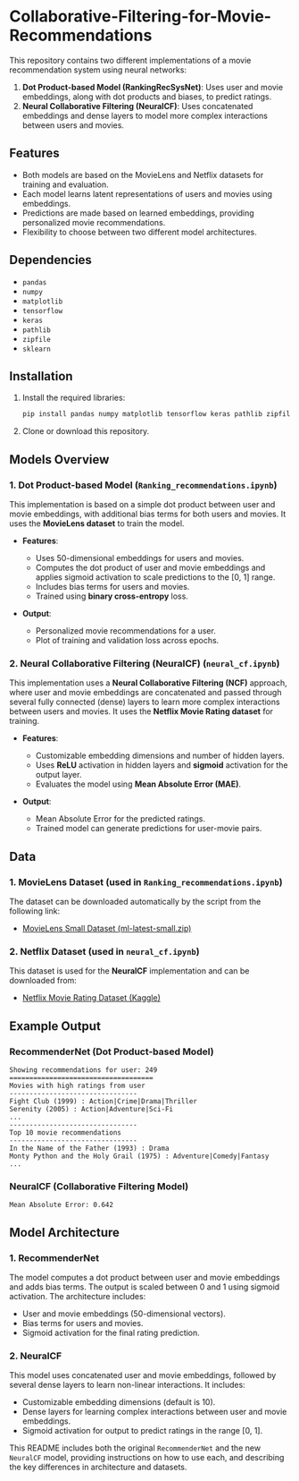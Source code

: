 # Collaborative-Filtering-for-Movie-Recommendations

This repository contains two different implementations of a movie recommendation system using neural networks:

1. **Dot Product-based Model (RankingRecSysNet)**: Uses user and movie embeddings, along with dot products and biases, to predict ratings.
2. **Neural Collaborative Filtering (NeuralCF)**: Uses concatenated embeddings and dense layers to model more complex interactions between users and movies.

## Features
- Both models are based on the MovieLens and Netflix datasets for training and evaluation.
- Each model learns latent representations of users and movies using embeddings.
- Predictions are made based on learned embeddings, providing personalized movie recommendations.
- Flexibility to choose between two different model architectures.

## Dependencies
- `pandas`
- `numpy`
- `matplotlib`
- `tensorflow`
- `keras`
- `pathlib`
- `zipfile`
- `sklearn`

## Installation
1. Install the required libraries:
    ```bash
    pip install pandas numpy matplotlib tensorflow keras pathlib zipfile scikit-learn
    ```
2. Clone or download this repository.

## Models Overview

### 1. Dot Product-based Model (`Ranking_recommendations.ipynb`)
This implementation is based on a simple dot product between user and movie embeddings, with additional bias terms for both users and movies. It uses the **MovieLens dataset** to train the model.

- **Features**:
  - Uses 50-dimensional embeddings for users and movies.
  - Computes the dot product of user and movie embeddings and applies sigmoid activation to scale predictions to the [0, 1] range.
  - Includes bias terms for users and movies.
  - Trained using **binary cross-entropy** loss.

- **Output**: 
    - Personalized movie recommendations for a user.
    - Plot of training and validation loss across epochs.

### 2. Neural Collaborative Filtering (NeuralCF) (`neural_cf.ipynb`)
This implementation uses a **Neural Collaborative Filtering (NCF)** approach, where user and movie embeddings are concatenated and passed through several fully connected (dense) layers to learn more complex interactions between users and movies. It uses the **Netflix Movie Rating dataset** for training.

- **Features**:
  - Customizable embedding dimensions and number of hidden layers.
  - Uses **ReLU** activation in hidden layers and **sigmoid** activation for the output layer.
  - Evaluates the model using **Mean Absolute Error (MAE)**.

- **Output**: 
    - Mean Absolute Error for the predicted ratings.
    - Trained model can generate predictions for user-movie pairs.

## Data

### 1. MovieLens Dataset (used in `Ranking_recommendations.ipynb`)
The dataset can be downloaded automatically by the script from the following link:
- [MovieLens Small Dataset (ml-latest-small.zip)](http://files.grouplens.org/datasets/movielens/ml-latest-small.zip)

### 2. Netflix Dataset (used in `neural_cf.ipynb`)
This dataset is used for the **NeuralCF** implementation and can be downloaded from:
- [Netflix Movie Rating Dataset (Kaggle)](https://www.kaggle.com/datasets/rishitjavia/netflix-movie-rating-dataset?select=Netflix_Dataset_Rating.csv)

## Example Output

### RecommenderNet (Dot Product-based Model)
```
Showing recommendations for user: 249
====================================
Movies with high ratings from user
--------------------------------
Fight Club (1999) : Action|Crime|Drama|Thriller
Serenity (2005) : Action|Adventure|Sci-Fi
...
--------------------------------
Top 10 movie recommendations
--------------------------------
In the Name of the Father (1993) : Drama
Monty Python and the Holy Grail (1975) : Adventure|Comedy|Fantasy
...
```

### NeuralCF (Collaborative Filtering Model)
```
Mean Absolute Error: 0.642
```

## Model Architecture

### 1. RecommenderNet
The model computes a dot product between user and movie embeddings and adds bias terms. The output is scaled between 0 and 1 using sigmoid activation. The architecture includes:
- User and movie embeddings (50-dimensional vectors).
- Bias terms for users and movies.
- Sigmoid activation for the final rating prediction.

### 2. NeuralCF
This model uses concatenated user and movie embeddings, followed by several dense layers to learn non-linear interactions. It includes:
- Customizable embedding dimensions (default is 10).
- Dense layers for learning complex interactions between user and movie embeddings.
- Sigmoid activation for output to predict ratings in the range [0, 1].

This README includes both the original `RecommenderNet` and the new `NeuralCF` model, providing instructions on how to use each, and describing the key differences in architecture and datasets.

